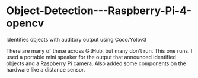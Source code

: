 # Object-Detection---Raspberry-Pi-4-opencv
Identifies objects with auditory output using Coco/Yolov3 

There are many of these across GitHub, but many don't run. This one runs. I used a portable mini speaker for the output that announced identified objects and a Raspberry Pi camera. Also added some components on the hardware like a distance sensor.
